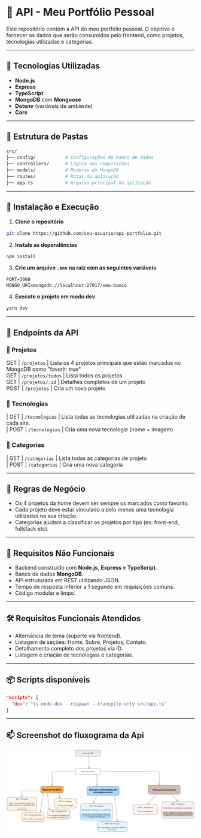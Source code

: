 # 🧠 API - Meu Portfólio Pessoal

Este repositório contém a API do meu portfólio pessoal. O objetivo é fornecer os dados que serão consumidos pelo frontend, como projetos, tecnologias utilizadas e categorias.

---

## 🚀 Tecnologias Utilizadas

- **Node.js**
- **Express**
- **TypeScript**
- **MongoDB** com **Mongoose**
- **Dotenv** (variáveis de ambiente)
- **Cors**

---

## 📂 Estrutura de Pastas

```bash
src/
├── config/           # Configurações do banco de dados
├── controllers/      # Lógica das requisições
├── models/           # Modelos do MongoDB
├── routes/           # Rotas da aplicação
├── app.ts            # Arquivo principal da aplicação
```

---

## 🧪 Instalação e Execução

1. **Clone o repositório**

```bash
git clone https://github.com/seu-usuario/api-portfolio.git
```

2. **Instale as dependências**

```bash
npm install
```

3. **Crie um arquivo `.env` na raiz com as seguintes variáveis**

```
PORT=3000
MONGO_URI=mongodb://localhost:27017/seu-banco
```

4. **Execute o projeto em modo dev**

```bash
yarn dev
```

---

## 📌 Endpoints da API

### 🔹 Projetos

GET | `/projetos` | Lista os 4 projetos principais que estão marcados no MongoDB como "favorit: true"
<br>
GET | `/projetos/todos` | Lista todos os projetos
<br>
GET | `/projetos/:id` | Detalhes completos de um projeto
<br>
POST | `/projetos` | Cria um novo projeto


### 🔹 Tecnologias

| GET | `/tecnologias` | Lista todas as tecnologias utilizadas na criação de cada site.
<br>
| POST | `/tecnologias` | Cria uma nova tecnologia (nome + imagem)



### 🔹 Categorias

| GET | `/categorias` | Lista todas as categorias de projeto
<br>
| POST | `/categorias` | Cria uma nova categoria

---

## 📃 Regras de Negócio

- Os 4 projetos da home devem ser sempre os marcados como favorito.
- Cada projeto deve estar vinculado a pelo menos uma tecnologia utilizadas na sua criação.
- Categorias ajudam a classificar os projetos por tipo (ex: front-end, fullstack etc).

---

## 📌 Requisitos Não Funcionais

- Backend construído com **Node.js**, **Express** e **TypeScript**.
- Banco de dados **MongoDB**.
- API estruturada em REST utilizando JSON.
- Tempo de resposta inferior a 1 segundo em requisições comuns.
- Código modular e limpo.
  
---

## 🛠️ Requisitos Funcionais Atendidos

- Alternância de tema (suporte via frontend).
- Listagem de seções: Home, Sobre, Projetos, Contato.
- Detalhamento completo dos projetos via ID.
- Listagem e criação de tecnologias e categorias.

---

## 📦 Scripts disponíveis

```json
"scripts": {
  "dev": "ts-node-dev --respawn --transpile-only src/app.ts"
}
```

---


## 📫 Screenshot do fluxograma da Api

![screenshot](/src/assets/Screenshot-fluxograma-Api.png)
